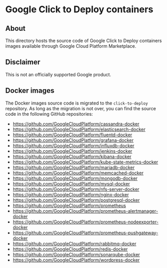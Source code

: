 # Google Click to Deploy containers

## About

This directory hosts the source code of Google Click to Deploy containers images
available through Google Cloud Platform Marketplace.

## Disclaimer

This is not an officially supported Google product.

## Docker images

The Docker images source code is migrated to the `click-to-deploy` repository.
As long as the migration is not over, you can find the source code in the
following GitHub repositories:

*   https://github.com/GoogleCloudPlatform/cassandra-docker
*   https://github.com/GoogleCloudPlatform/elasticsearch-docker
*   https://github.com/GoogleCloudPlatform/fluentd-docker
*   https://github.com/GoogleCloudPlatform/grafana-docker
*   https://github.com/GoogleCloudPlatform/influxdb-docker
*   https://github.com/GoogleCloudPlatform/jenkins-docker
*   https://github.com/GoogleCloudPlatform/kibana-docker
*   https://github.com/GoogleCloudPlatform/kube-state-metrics-docker
*   https://github.com/GoogleCloudPlatform/mariadb-docker
*   https://github.com/GoogleCloudPlatform/memcached-docker
*   https://github.com/GoogleCloudPlatform/mongodb-docker
*   https://github.com/GoogleCloudPlatform/mysql-docker
*   https://github.com/GoogleCloudPlatform/nfs-server-docker
*   https://github.com/GoogleCloudPlatform/nginx-docker
*   https://github.com/GoogleCloudPlatform/postgresql-docker
*   https://github.com/GoogleCloudPlatform/prometheus
*   https://github.com/GoogleCloudPlatform/prometheus-alertmanager-docker
*   https://github.com/GoogleCloudPlatform/prometheus-nodeexporter-docker
*   https://github.com/GoogleCloudPlatform/prometheus-pushgateway-docker
*   https://github.com/GoogleCloudPlatform/rabbitmq-docker
*   https://github.com/GoogleCloudPlatform/redis-docker
*   https://github.com/GoogleCloudPlatform/sonarqube-docker
*   https://github.com/GoogleCloudPlatform/wordpress-docker

